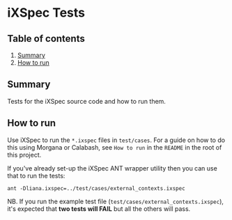 # iXSpec Tests

## Table of contents
1. [Summary](#summary)
1. [How to run](#how-to-run)

## Summary

Tests for the iXSpec source code and how to run them.

## How to run <a id="how-to-run"></a>

Use iXSpec to run the `*.ixspec` files in `test/cases`.  For a guide on how to do this using Morgana or Calabash, see `How to run` in the `README` in the root of this project. 

If you've already set-up the iXSpec ANT wrapper utility then you can use that to run the tests:

```
ant -Dliana.ixspec=../test/cases/external_contexts.ixspec
```

NB. If you run the example test file (`test/cases/external_contexts.ixspec`), it's expected that **two tests will FAIL** but all the others will pass. 